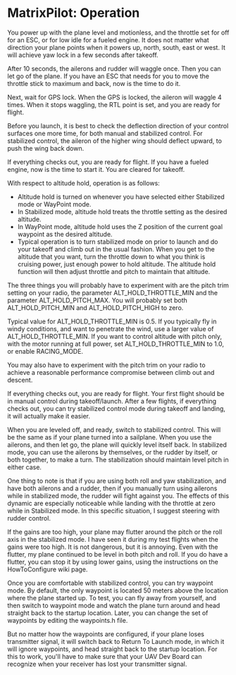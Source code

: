# MatrixPilot: Operation

You power up with the plane level and motionless, and the throttle set for off for an ESC, or for low idle for a fueled engine. It does not matter what direction your plane points when it powers up, north, south, east or west. It will achieve yaw lock in a few seconds after takeoff.

After 10 seconds, the ailerons and rudder will waggle once. Then you can let go of the plane. If you have an ESC that needs for you to move the throttle stick to maximum and back, now is the time to do it.

Next, wait for GPS lock. When the GPS is locked, the aileron will waggle 4 times. When it stops waggling, the RTL point is set, and you are ready for flight.

Before you launch, it is best to check the deflection direction of your control surfaces one more time, for both manual and stabilized control. For stabilized control, the aileron of the higher wing should deflect upward, to push the wing back down.

If everything checks out, you are ready for flight. If you have a fueled engine, now is the time to start it. You are cleared for takeoff.

With respect to altitude hold, operation is as follows:
  * Altitude hold is turned on whenever you have selected either Stabilized mode or WayPoint mode.
  * In Stabilized mode, altitude hold treats the throttle setting as the desired altitude.
  * In WayPoint mode, altitude hold uses the Z position of the current goal waypoint as the desired altitude.
  * Typical operation is to turn stabilized mode on prior to launch and do your takeoff and climb out in the usual fashion. When you get to the altitude that you want, turn the throttle down to what you think is cruising power, just enough power to hold altitude. The altitude hold function will then adjust throttle and pitch to maintain that altitude.

The three things you will probably have to experiment with are the pitch trim setting on your radio, the parameter ALT\_HOLD\_THROTTLE\_MIN and the parameter ALT\_HOLD\_PITCH\_MAX. You will probably set both ALT\_HOLD\_PITCH\_MIN and ALT\_HOLD\_PITCH\_HIGH to zero.

Typical value for ALT\_HOLD\_THROTTLE\_MIN is 0.5. If you typically fly in windy conditions, and want to penetrate the wind, use a larger value of ALT\_HOLD\_THROTTLE\_MIN. If you want to control altitude with pitch only, with the motor running at full power, set ALT\_HOLD\_THROTTLE\_MIN to 1.0, or enable RACING\_MODE.

You may also have to experiment with the pitch trim on your radio to achieve a reasonable performance compromise between climb out and descent.

If everything checks out, you are ready for flight. Your first flight should be in manual control during takeoff/launch. After a few flights, if everything checks out, you can try stabilized control mode during takeoff and landing, it will actually make it easier.

When you are leveled off, and ready, switch to stabilized control. This will be the same as if your plane turned into a sailplane. When you use the ailerons, and then let go, the plane will quickly level itself back. In stabilized mode, you can use the ailerons by themselves, or the rudder by itself, or both together, to make a turn. The stabilization should maintain level pitch in either case.

One thing to note is that if you are using both roll and yaw stabilization, and have both ailerons and a rudder, then if you manually turn using ailerons while in stabilized mode, the rudder will fight against you.  The effects of this dynamic are especially noticeable while landing with the throttle at zero while in Stabilized mode.  In this specific situation, I suggest steering with rudder control.

If the gains are too high, your plane may flutter around the pitch or the roll axis in the stabilized mode. I have seen it during my test flights when the gains were too high. It is not dangerous, but it is annoying. Even with the flutter, my plane continued to be level in both pitch and roll. If you do have a flutter, you can stop it by using lower gains, using the instructions on the HowToConfigure wiki page.

Once you are comfortable with stabilized control, you can try waypoint mode.  By default, the only waypoint is located 50 meters above the location where the plane started up.  To test, you can fly away from yourself, and then switch to waypoint mode and watch the plane turn around and head straight back to the startup location.  Later, you can change the set of waypoints by editing the waypoints.h file.

But no matter how the waypoints are configured, if your plane loses transmitter signal, it will switch back to Return To Launch mode, in which it will ignore waypoints, and head straight back to the startup location.  For this to work, you'll have to make sure that your UAV Dev Board can recognize when your receiver has lost your transmitter signal.